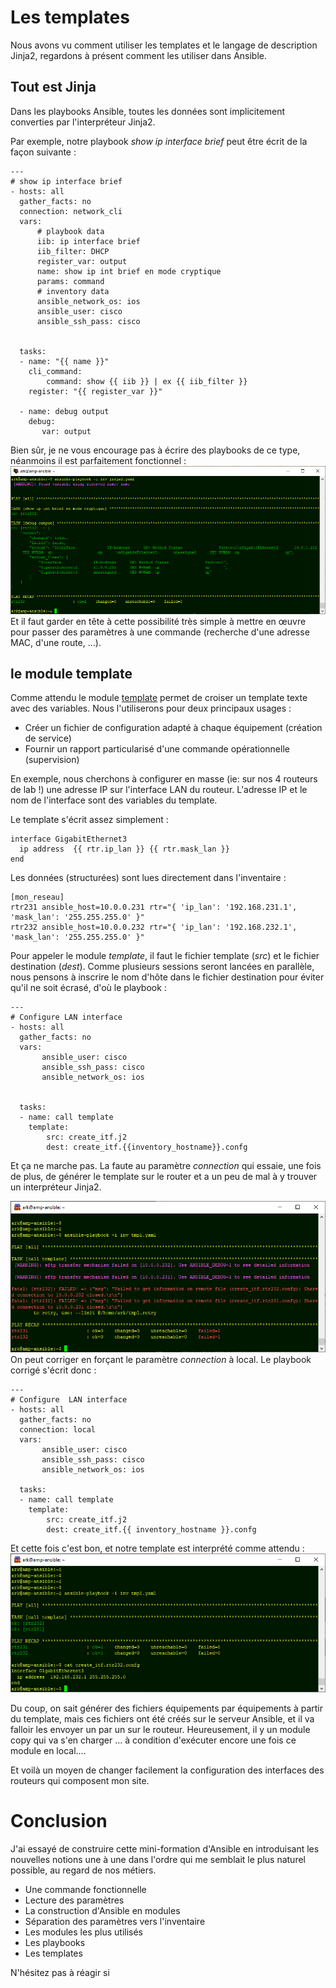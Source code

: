 
# Les templates

Nous avons vu comment utiliser les templates et le langage de description Jinja2, regardons à présent comment les utiliser dans Ansible.

## Tout est Jinja
Dans les playbooks Ansible, toutes les données sont  implicitement  converties par l'interpréteur Jinja2.

Par exemple, notre playbook *show ip interface brief* peut être écrit de la façon suivante :

    ---
    # show ip interface brief
    - hosts: all
      gather_facts: no
      connection: network_cli
      vars:
          # playbook data
          iib: ip interface brief
          iib_filter: DHCP
          register_var: output
          name: show ip int brief en mode cryptique
          params: command
          # inventory data
          ansible_network_os: ios
          ansible_user: cisco
          ansible_ssh_pass: cisco
    
    
      tasks:
      - name: "{{ name }}"
        cli_command:
            command: show {{ iib }} | ex {{ iib_filter }}
        register: "{{ register_var }}"
    
      - name: debug output
        debug:
           var: output


Bien sûr,  je ne vous encourage pas à écrire des playbooks de ce type, néanmoins il est parfaitement fonctionnel :
![Playbook result](https://github.com/PJO2/Ansible-for-network-guys/raw/master/images/jinja2playbooks.png)
Et il faut garder en tête à cette possibilité très simple à mettre en œuvre pour passer des paramètres à une commande (recherche d'une adresse MAC, d'une route, ...).


## le module template

Comme attendu le module [template](https://docs.ansible.com/ansible/latest/modules/template_module.html) permet de croiser un template texte avec des variables. Nous l'utiliserons pour deux principaux usages  :

 - Créer un fichier de configuration adapté à chaque équipement (création de service)
 - Fournir un rapport particularisé d'une commande opérationnelle (supervision)

En exemple, nous cherchons à configurer en masse (ie: sur nos 4 routeurs de lab !) une adresse IP sur l'interface  LAN du routeur.
L'adresse IP et le nom de l'interface sont des variables du template.

Le template s'écrit assez simplement :

    interface GigabitEthernet3
      ip address  {{ rtr.ip_lan }} {{ rtr.mask_lan }}
    end

Les données (structurées) sont lues directement dans l'inventaire :

    [mon_reseau]
    rtr231 ansible_host=10.0.0.231 rtr="{ 'ip_lan': '192.168.231.1', 'mask_lan': '255.255.255.0' }"
    rtr232 ansible_host=10.0.0.232 rtr="{ 'ip_lan': '192.168.232.1', 'mask_lan': '255.255.255.0' }"
    

Pour appeler le module *template*, il faut le fichier template (*src*) et le fichier destination (*dest*). Comme plusieurs sessions seront lancées en parallèle, nous pensons à inscrire le nom d'hôte dans le fichier destination pour éviter qu'il ne soit écrasé, d'où le playbook :

    ---
    # Configure LAN interface
    - hosts: all
      gather_facts: no
      vars:
           ansible_user: cisco
           ansible_ssh_pass: cisco
           ansible_network_os: ios
    
    
      tasks:
      - name: call template
        template:
            src: create_itf.j2
            dest: create_itf.{{inventory_hostname}}.confg


Et ça ne marche pas. La faute au paramètre *connection* qui essaie, une fois de plus, de générer  le template sur le router et a un peu de mal à y trouver un interpréteur Jinja2. 

![Playbook result](https://github.com/PJO2/Ansible-for-network-guys/raw/master/images/jinja2playbooks2.png)
On peut corriger en forçant le paramètre *connection* à local.
Le playbook corrigé s'écrit donc :

    ---
    # Configure  LAN interface
    - hosts: all
      gather_facts: no
      connection: local
      vars:
           ansible_user: cisco
           ansible_ssh_pass: cisco
           ansible_network_os: ios
    
      tasks:
      - name: call template
        template:
            src: create_itf.j2
            dest: create_itf.{{ inventory_hostname }}.confg

Et cette fois c'est bon, et notre template est interprété comme attendu :
![Playbook result](https://github.com/PJO2/Ansible-for-network-guys/raw/master/images/jinja2playbooks3.png)

Du coup, on sait générer des fichiers équipements par équipements à partir du template, mais ces fichiers ont été créés sur le serveur Ansible, et il va falloir les envoyer un par un sur le routeur. Heureusement, il y un module copy qui va s'en charger ... à condition d'exécuter encore une fois ce module en local....


Et voilà un moyen de changer facilement la configuration des interfaces des routeurs qui composent mon site.



# Conclusion

J'ai essayé de construire cette mini-formation d'Ansible en introduisant les nouvelles notions une à une dans l'ordre qui me semblait le plus naturel possible, au  regard de nos métiers.

 - Une commande fonctionnelle
 - Lecture des paramètres
 - La construction d'Ansible en modules
 - Séparation des paramètres vers l'inventaire
 - Les modules les plus utilisés
 - Les playbooks
 - Les templates

N'hésitez pas à réagir si 
<!--stackedit_data:
eyJoaXN0b3J5IjpbLTk5OTU1MzA3MiwxNDA2MDE0NjM1LDc4NT
Q1NDY2MCw4MDA3NTY5MjIsNDUyMDk4MDIxLC0xODYxODM0MDgx
LC05MzYyNjIwMDgsMjEwNjQ4MTgwLC0xNzAzNTE1MTM4LC04Nz
IwMTMwODMsLTEzOTgzOTE0MiwxMzk0NjQ1MDI4LDQ0NjM4MDEx
MV19
-->
